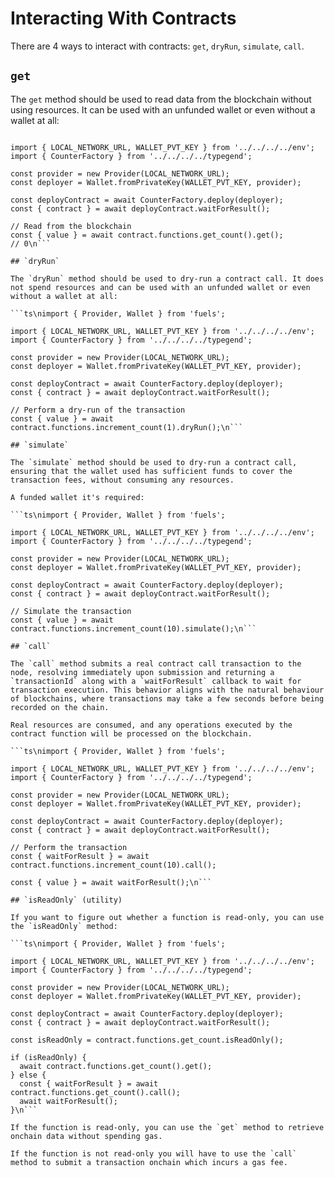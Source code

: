 # Interacting With Contracts

There are 4 ways to interact with contracts: `get`, `dryRun`, `simulate`, `call`.

## `get`

The `get` method should be used to read data from the blockchain without using resources. It can be used with an unfunded wallet or even without a wallet at all:

```ts\nimport { Provider, Wallet } from 'fuels';

import { LOCAL_NETWORK_URL, WALLET_PVT_KEY } from '../../../../env';
import { CounterFactory } from '../../../../typegend';

const provider = new Provider(LOCAL_NETWORK_URL);
const deployer = Wallet.fromPrivateKey(WALLET_PVT_KEY, provider);

const deployContract = await CounterFactory.deploy(deployer);
const { contract } = await deployContract.waitForResult();

// Read from the blockchain
const { value } = await contract.functions.get_count().get();
// 0\n```

## `dryRun`

The `dryRun` method should be used to dry-run a contract call. It does not spend resources and can be used with an unfunded wallet or even without a wallet at all:

```ts\nimport { Provider, Wallet } from 'fuels';

import { LOCAL_NETWORK_URL, WALLET_PVT_KEY } from '../../../../env';
import { CounterFactory } from '../../../../typegend';

const provider = new Provider(LOCAL_NETWORK_URL);
const deployer = Wallet.fromPrivateKey(WALLET_PVT_KEY, provider);

const deployContract = await CounterFactory.deploy(deployer);
const { contract } = await deployContract.waitForResult();

// Perform a dry-run of the transaction
const { value } = await contract.functions.increment_count(1).dryRun();\n```

## `simulate`

The `simulate` method should be used to dry-run a contract call, ensuring that the wallet used has sufficient funds to cover the transaction fees, without consuming any resources.

A funded wallet it's required:

```ts\nimport { Provider, Wallet } from 'fuels';

import { LOCAL_NETWORK_URL, WALLET_PVT_KEY } from '../../../../env';
import { CounterFactory } from '../../../../typegend';

const provider = new Provider(LOCAL_NETWORK_URL);
const deployer = Wallet.fromPrivateKey(WALLET_PVT_KEY, provider);

const deployContract = await CounterFactory.deploy(deployer);
const { contract } = await deployContract.waitForResult();

// Simulate the transaction
const { value } = await contract.functions.increment_count(10).simulate();\n```

## `call`

The `call` method submits a real contract call transaction to the node, resolving immediately upon submission and returning a `transactionId` along with a `waitForResult` callback to wait for transaction execution. This behavior aligns with the natural behaviour of blockchains, where transactions may take a few seconds before being recorded on the chain.

Real resources are consumed, and any operations executed by the contract function will be processed on the blockchain.

```ts\nimport { Provider, Wallet } from 'fuels';

import { LOCAL_NETWORK_URL, WALLET_PVT_KEY } from '../../../../env';
import { CounterFactory } from '../../../../typegend';

const provider = new Provider(LOCAL_NETWORK_URL);
const deployer = Wallet.fromPrivateKey(WALLET_PVT_KEY, provider);

const deployContract = await CounterFactory.deploy(deployer);
const { contract } = await deployContract.waitForResult();

// Perform the transaction
const { waitForResult } = await contract.functions.increment_count(10).call();

const { value } = await waitForResult();\n```

## `isReadOnly` (utility)

If you want to figure out whether a function is read-only, you can use the `isReadOnly` method:

```ts\nimport { Provider, Wallet } from 'fuels';

import { LOCAL_NETWORK_URL, WALLET_PVT_KEY } from '../../../../env';
import { CounterFactory } from '../../../../typegend';

const provider = new Provider(LOCAL_NETWORK_URL);
const deployer = Wallet.fromPrivateKey(WALLET_PVT_KEY, provider);

const deployContract = await CounterFactory.deploy(deployer);
const { contract } = await deployContract.waitForResult();

const isReadOnly = contract.functions.get_count.isReadOnly();

if (isReadOnly) {
  await contract.functions.get_count().get();
} else {
  const { waitForResult } = await contract.functions.get_count().call();
  await waitForResult();
}\n```

If the function is read-only, you can use the `get` method to retrieve onchain data without spending gas.

If the function is not read-only you will have to use the `call` method to submit a transaction onchain which incurs a gas fee.
